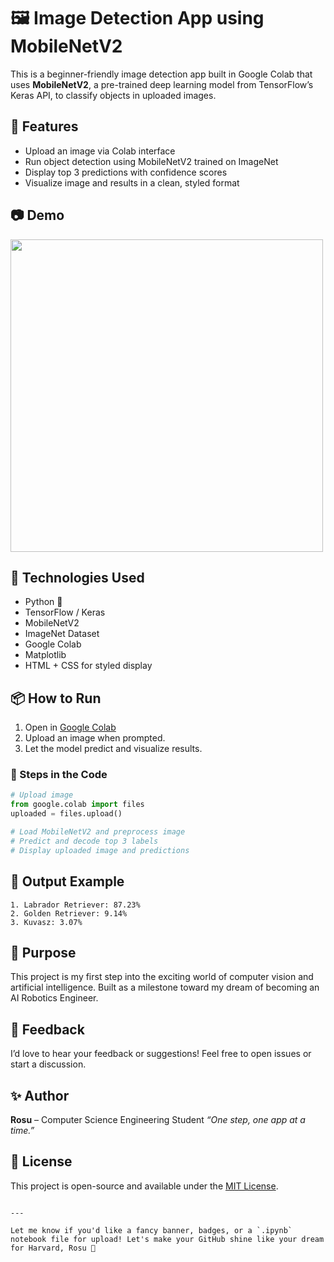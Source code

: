 # 🖼️ Image Detection App using MobileNetV2

This is a beginner-friendly image detection app built in Google Colab that uses **MobileNetV2**, a pre-trained deep learning model from TensorFlow’s Keras API, to classify objects in uploaded images.

## 🚀 Features
- Upload an image via Colab interface
- Run object detection using MobileNetV2 trained on ImageNet
- Display top 3 predictions with confidence scores
- Visualize image and results in a clean, styled format

## 📷 Demo

<img src="demo-image.png" width="500">

## 🧠 Technologies Used
- Python 🐍
- TensorFlow / Keras
- MobileNetV2
- ImageNet Dataset
- Google Colab
- Matplotlib
- HTML + CSS for styled display

## 📦 How to Run
1. Open in [Google Colab](https://colab.research.google.com/)
2. Upload an image when prompted.
3. Let the model predict and visualize results.

### 🔄 Steps in the Code
```python
# Upload image
from google.colab import files
uploaded = files.upload()

# Load MobileNetV2 and preprocess image
# Predict and decode top 3 labels
# Display uploaded image and predictions
````

## 📝 Output Example

```
1. Labrador Retriever: 87.23%
2. Golden Retriever: 9.14%
3. Kuvasz: 3.07%
```

## 🎯 Purpose

This project is my first step into the exciting world of computer vision and artificial intelligence. Built as a milestone toward my dream of becoming an AI Robotics Engineer.

## 📩 Feedback

I’d love to hear your feedback or suggestions! Feel free to open issues or start a discussion.

## ✨ Author

**Rosu** – Computer Science Engineering Student
*“One step, one app at a time.”*

## 📜 License

This project is open-source and available under the [MIT License](LICENSE).

```

---

Let me know if you'd like a fancy banner, badges, or a `.ipynb` notebook file for upload! Let's make your GitHub shine like your dream for Harvard, Rosu 💖
```
